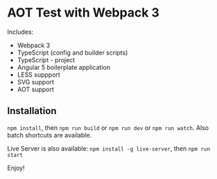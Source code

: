 AOT Test with Webpack 3
===
Includes:
* Webpack 3
* TypeScript (config and builder scripts)
* TypeScript - project
* Angular 5 boilerplate application
* LESS suppport
* SVG support
* AOT support

Installation
--
`npm install`, then `npm run build` or `npm run dev` or `npm run watch`.
Also batch shortcuts are available. 

Live Server is also available:
`npm install -g live-server`, then `npm run start`

Enjoy!
